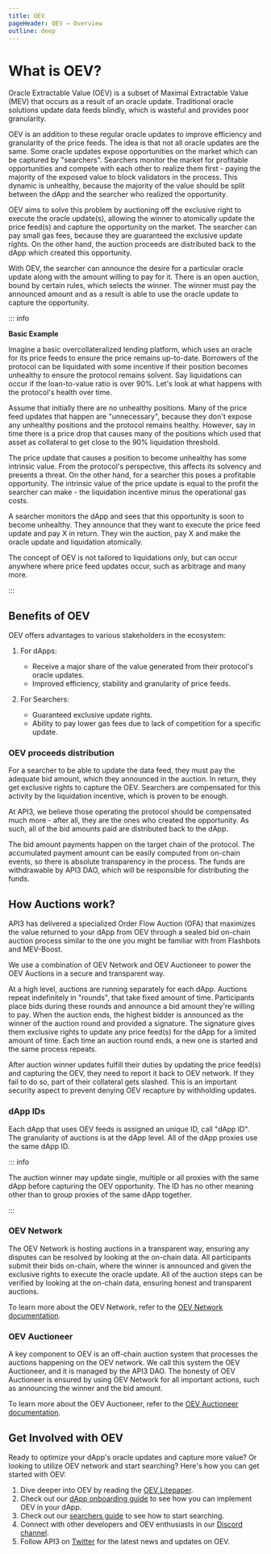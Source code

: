 ```yaml
---
title: OEV
pageHeader: OEV → Overview
outline: deep
---
```


<PageHeader/>

# What is OEV?

Oracle Extractable Value (OEV) is a subset of Maximal Extractable Value (MEV)
that occurs as a result of an oracle update. Traditional oracle solutions update
data feeds blindly, which is wasteful and provides poor granularity.

OEV is an addition to these regular oracle updates to improve efficiency and
granularity of the price feeds. The idea is that not all oracle updates are the
same. Some oracle updates expose opportunities on the market which can be
captured by "searchers". Searchers monitor the market for profitable
opportunities and compete with each other to realize them first - paying the
majority of the exposed value to block validators in the process. This dynamic
is unhealthy, because the majority of the value should be split between the dApp
and the searcher who realized the opportunity.

OEV aims to solve this problem by auctioning off the exclusive right to execute
the oracle update(s), allowing the winner to atomically update the price feed(s)
and capture the opportunity on the market. The searcher can pay small gas fees,
because they are guaranteed the exclusive update rights. On the other hand, the
auction proceeds are distributed back to the dApp which created this
opportunity.

With OEV, the searcher can announce the desire for a particular oracle update
along with the amount willing to pay for it. There is an open auction, bound by
certain rules, which selects the winner. The winner must pay the announced
amount and as a result is able to use the oracle update to capture the
opportunity.

::: info

**Basic Example**

Imagine a basic overcollateralized lending platform, which uses an oracle for
its price feeds to ensure the price remains up-to-date. Borrowers of the
protocol can be liquidated with some incentive if their position becomes
unhealthy to ensure the protocol remains solvent. Say liquidations can occur if
the loan-to-value ratio is over 90%. Let's look at what happens with the
protocol's health over time.

Assume that initially there are no unhealthy positions. Many of the price feed
updates that happen are "unnecessary", because they don't expose any unhealthy
positions and the protocol remains healthy. However, say in time there is a
price drop that causes many of the positions which used that asset as collateral
to get close to the 90% liquidation threshold.

The price update that causes a position to become unhealthy has some intrinsic
value. From the protocol's perspective, this affects its solvency and presents a
threat. On the other hand, for a searcher this poses a profitable opportunity.
The intrinsic value of the price update is equal to the profit the searcher can
make - the liquidation incentive minus the operational gas costs.

A searcher monitors the dApp and sees that this opportunity is soon to become
unhealthy. They announce that they want to execute the price feed update and pay
X in return. They win the auction, pay X and make the oracle update and
liquidation atomically.

The concept of OEV is not tailored to liquidations only, but can occur anywhere
where price feed updates occur, such as arbitrage and many more.

:::

## Benefits of OEV

OEV offers advantages to various stakeholders in the ecosystem:

1. For dApps:

   - Receive a major share of the value generated from their protocol's oracle
     updates.
   - Improved efficiency, stability and granularity of price feeds.

2. For Searchers:

   - Guaranteed exclusive update rights.
   - Ability to pay lower gas fees due to lack of competition for a specific
     update.

### OEV proceeds distribution

For a searcher to be able to update the data feed, they must pay the adequate
bid amount, which they announced in the auction. In return, they get exclusive
rights to capture the OEV. Searchers are compensated for this activity by the
liquidation incentive, which is proven to be enough.

At API3, we believe those operating the protocol should be compensated much
more - after all, they are the ones who created the opportunity. As such, all of
the bid amounts paid are distributed back to the dApp.

The bid amount payments happen on the target chain of the protocol. The
accumulated payment amount can be easily computed from on-chain events, so there
is absolute transparency in the process. The funds are withdrawable by API3 DAO,
which will be responsible for distributing the funds.

<!-- TODO: Document auto BD here -->

## How Auctions work?

API3 has delivered a specialized Order Flow Auction (OFA) that maximizes the
value returned to your dApp from OEV through a sealed bid on-chain auction
process similar to the one you might be familiar with from Flashbots and
MEV-Boost.

<!-- TODO: Mention audits -->

We use a combination of OEV Network and OEV Auctioneer to power the OEV Auctions
in a secure and transparent way.

At a high level, auctions are running separately for each dApp. Auctions repeat
indefinitely in "rounds", that take fixed amount of time. Participants place
bids during these rounds and announce a bid amount they're willing to pay. When
the auction ends, the highest bidder is announced as the winner of the auction
round and provided a signature. The signature gives them exclusive rights to
update any price feed(s) for the dApp for a limited amount of time. Each time an
auction round ends, a new one is started and the same process repeats.

After auction winner updates fulfill their duties by updating the price feed(s)
and capturing the OEV, they need to report it back to OEV network. If they fail
to do so, part of their collateral gets slashed. This is an important security
aspect to prevent denying OEV recapture by withholding updates.

### dApp IDs

Each dApp that uses OEV feeds is assigned an unique ID, call "dApp ID". The
granularity of auctions is at the dApp level. All of the dApp proxies use the
same dApp ID.

::: info

The auction winner may update single, multiple or all proxies with the same dApp
before capturing the OEV opportunity. The ID has no other meaning other than to
group proxies of the same dApp together.

:::

### OEV Network

The OEV Network is hosting auctions in a transparent way, ensuring any disputes
can be resolved by looking at the on-chain data. All participants submit their
bids on-chain, where the winner is announced and given the exclusive rights to
execute the oracle update. All of the auction steps can be verified by looking
at the on-chain data, ensuring honest and transparent auctions.

To learn more about the OEV Network, refer to the
[OEV Network documentation](/oev/overview/oev-network).

### OEV Auctioneer

A key component to OEV is an off-chain auction system that processes the
auctions happening on the OEV network. We call this system the OEV Auctioneer,
and it is managed by the API3 DAO. The honesty of OEV Auctioneer is ensured by
using OEV Network for all important actions, such as announcing the winner and
the bid amount.

To learn more about the OEV Auctioneer, refer to the
[OEV Auctioneer documentation](/oev/overview/oev-auctioneer).

## Get Involved with OEV

Ready to optimize your dApp's oracle updates and capture more value? Or looking
to utilize OEV network and start searching? Here's how you can get started with
OEV:

<!-- TODO: Update discord and Twitter links -->

1. Dive deeper into OEV by reading the
   [OEV Litepaper](https://raw.githubusercontent.com/api3dao/oev-litepaper/main/oev-litepaper.pdf).
2. Check out our [dApp onboarding guide](/oev/dapps/) to see how you can
   implement OEV in your dApp.
3. Check out our [searchers guide](/oev/searchers/) to see how to start
   searching.
4. Connect with other developers and OEV enthusiasts in our
   [Discord channel](#).
5. Follow API3 on [Twitter](#) for the latest news and updates on OEV.

